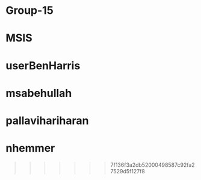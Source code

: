 # Group-15
# MSIS
# userBenHarris
# msabehullah
# pallavihariharan
# nhemmer
>>>>>>> 7f136f3a2db52000498587c92fa27529d5f127f8
